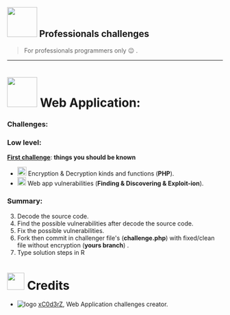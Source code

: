 <img src="https://blog.agilebits.com/wp-content/uploads/2014/01/Treehouse-icon-200x200.png" width="70"> Professionals challenges
---

> For professionals programmers only :wink: .

---
 
# <img src="http://matrix.com.pk/wp-content/uploads/2014/05/web_development.png" width="70"> Web Application:

### Challenges:
 
### Low level:
 [**First challenge**](https://github.com/xc0d3rz/challenges/php/1st):
  **things you should be known**
  
 - <img src="http://4.bp.blogspot.com/-bTyvY1fiIms/UJUvW6kx-hI/AAAAAAAAANw/qRfbfEKJ6sU/s400/gnupg.png" width="21"> Encryption & Decryption kinds and functions (**PHP**).
 -  <img src="https://www.qualys.com/asset/image/icon/magnifying-glass-in-circle-alt.png" width="20"> Web app vulnerabilities (**Finding & Discovering & Exploit-ion**). 

   ### Summary:
 3. Decode the source code.
 4.  Find the possible vulnerabilities after decode the source code.
 5. Fix the possible vulnerabilities.
 6. Fork then commit in challenger file's (**challenge.php**) with fixed/clean file without encryption (**yours branch**) .
 7. Type solution steps in R 

# <img src="http://image.flaticon.com/icons/png/512/3/3641.png" width="40" > Credits
* ![logo](https://avatars2.githubusercontent.com/u/12600640?v=3&s=25 ) [xC0d3rZ](https://fb.me/xc0d3rz), Web Application challenges creator.
